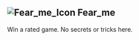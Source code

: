 ## ![Fear_me_Icon](https://raw.githubusercontent.com/1IlIl/wikidata/main/achievement_icons/Fear_me.png) Fear_me





Win a rated game. No secrets or tricks here.

